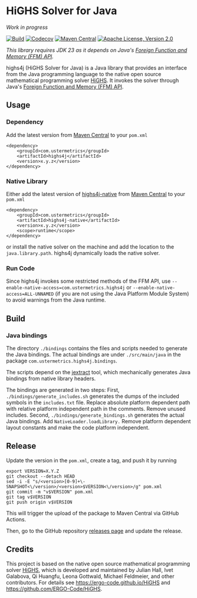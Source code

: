 # HiGHS Solver for Java

*Work in progress*

[![Build](https://github.com/atraplet/highs4j/actions/workflows/build.yml/badge.svg)](https://github.com/atraplet/highs4j/actions/workflows/build.yml)
[![Codecov](https://codecov.io/github/atraplet/highs4j/graph/badge.svg?token=H3EN61962F)](https://codecov.io/github/atraplet/highs4j)
[![Maven Central](https://img.shields.io/maven-central/v/com.ustermetrics/highs4j)](https://central.sonatype.com/artifact/com.ustermetrics/highs4j)
[![Apache License, Version 2.0](https://img.shields.io/badge/License-Apache_2.0-blue.svg)](https://github.com/atraplet/highs4j/blob/master/LICENSE)

*This library requires JDK 23 as it depends on
Java's [Foreign Function and Memory (FFM) API](https://docs.oracle.com/en/java/javase/23/core/foreign-function-and-memory-api.html).*

highs4j (HiGHS Solver for Java) is a Java library that provides an interface from the Java programming language to
the native open source mathematical programming solver [HiGHS](https://ergo-code.github.io/HiGHS). It invokes the solver
through
Java's [Foreign Function and Memory (FFM) API](https://docs.oracle.com/en/java/javase/23/core/foreign-function-and-memory-api.html).

## Usage

### Dependency

Add the latest version from [Maven Central](https://central.sonatype.com/artifact/com.ustermetrics/highs4j) to
your `pom.xml`

```
<dependency>
    <groupId>com.ustermetrics</groupId>
    <artifactId>highs4j</artifactId>
    <version>x.y.z</version>
</dependency>
```

### Native Library

Either add the latest version of [highs4j-native](https://github.com/atraplet/highs4j-native)
from [Maven Central](https://central.sonatype.com/artifact/com.ustermetrics/highs4j-native) to
your `pom.xml`

```
<dependency>
    <groupId>com.ustermetrics</groupId>
    <artifactId>highs4j-native</artifactId>
    <version>x.y.z</version>
    <scope>runtime</scope>
</dependency>
```

or install the native solver on the machine and add the location to the `java.library.path`. highs4j dynamically
loads the native solver.

### Run Code

Since highs4j invokes some restricted methods of the FFM API,
use `--enable-native-access=com.ustermetrics.highs4j` or `--enable-native-access=ALL-UNNAMED` (if you are not using
the Java Platform Module System) to avoid warnings from the Java runtime.

## Build

### Java bindings

The directory `./bindings` contains the files and scripts needed to generate the Java bindings. The actual bindings are
under `./src/main/java` in the package `com.ustermetrics.highs4j.bindings`.

The scripts depend on the [jextract](https://jdk.java.net/jextract/) tool, which mechanically generates Java bindings
from native library headers.

The bindings are generated in two steps: First, `./bindings/generate_includes.sh` generates the dumps of the included
symbols in the `includes.txt` file. Replace absolute platform dependent path with relative platform independent path in
the comments. Remove unused includes. Second, `./bindings/generate_bindings.sh` generates the actual Java bindings.
Add `NativeLoader.loadLibrary.` Remove platform dependent layout constants and make the code platform independent.

## Release

Update the version in the `pom.xml`, create a tag, and push it by running

```
export VERSION=X.Y.Z
git checkout --detach HEAD
sed -i -E "s/<version>[0-9]+\-SNAPSHOT<\/version>/<version>$VERSION<\/version>/g" pom.xml
git commit -m "v$VERSION" pom.xml
git tag v$VERSION
git push origin v$VERSION
```

This will trigger the upload of the package to Maven Central via GitHub Actions.

Then, go to the GitHub repository [releases page](https://github.com/atraplet/highs4j/releases) and update the
release.

## Credits

This project is based on the native open source mathematical programming
solver [HiGHS](https://ergo-code.github.io/HiGHS), which is developed and maintained by Julian Hall, Ivet Galabova, Qi
Huangfu, Leona Gottwald, Michael Feldmeier, and other contributors. For details see https://ergo-code.github.io/HiGHS
and https://github.com/ERGO-Code/HiGHS.
